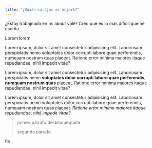 ```yaml
---
title: "¿Quién carajos es mrjark?"
---
```


¿Estoy trabajnado en mi about vale? Creo que es lo más dificil que he escrito

Lorem lorem

Lorem ipsum, dolor sit amet consectetur adipisicing elit. Laboriosam perspiciatis nemo voluptates dolor corrupti labore quae perferendis, numquam nostrum quas placeat. Ratione error minima maiores itaque repudiandae, nihil impedit vitae?

Lorem ipsum, dolor sit amet consectetur adipisicing elit. Laboriosam perspiciatis nemo **voluptates dolor corrupti labore quae perferendis, numquam nostrum quas** placeat. Ratione error minima maiores itaque repudiandae, nihil impedit vitae?

Lorem ipsum, dolor sit amet consectetur adipisicing elit. Laboriosam perspiciatis nemo voluptates dolor corrupti labore quae perferendis, numquam nostrum quas placeat. _Ratione error minima maiores itaque repudiandae, nihil impedit vitae?_

> primer párrafo del bloquequote
>
> segundo párrafo

fin
